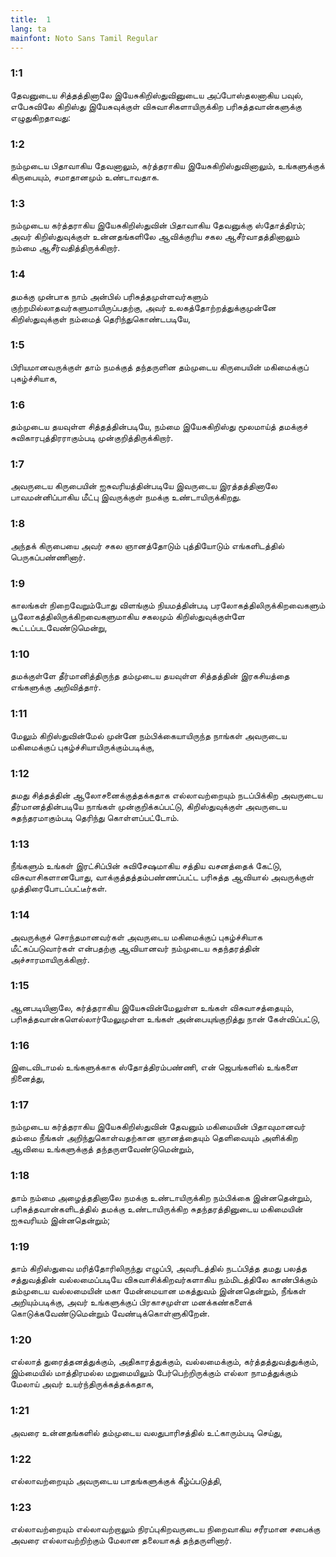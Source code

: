 ```yaml
---
title:  1
lang: ta
mainfont: Noto Sans Tamil Regular
---
```


###  1:1

தேவனுடைய சித்தத்தினாலே இயேசுகிறிஸ்துவினுடைய அப்போஸ்தலனாகிய பவுல், எபேசுவிலே கிறிஸ்து இயேசுவுக்குள் விசுவாசிகளாயிருக்கிற பரிசுத்தவான்களுக்கு எழுதுகிறதாவது:

###  1:2

நம்முடைய பிதாவாகிய தேவனாலும், கர்த்தராகிய இயேசுகிறிஸ்துவினாலும், உங்களுக்குக் கிருபையும், சமாதானமும் உண்டாவதாக.

###  1:3

நம்முடைய கர்த்தராகிய இயேசுகிறிஸ்துவின் பிதாவாகிய தேவனுக்கு ஸ்தோத்திரம்; அவர் கிறிஸ்துவுக்குள் உன்னதங்களிலே ஆவிக்குரிய சகல ஆசீர்வாதத்தினாலும் நம்மை ஆசீர்வதித்திருக்கிறார்.

###  1:4

தமக்கு முன்பாக நாம் அன்பில் பரிசுத்தமுள்ளவர்களும் குற்றமில்லாதவர்களுமாயிருப்பதற்கு, அவர் உலகத்தோற்றத்துக்குமுன்னே கிறிஸ்துவுக்குள் நம்மைத் தெரிந்துகொண்டபடியே,

###  1:5

பிரியமானவருக்குள் தாம் நமக்குத் தந்தருளின தம்முடைய கிருபையின் மகிமைக்குப் புகழ்ச்சியாக,

###  1:6

தம்முடைய தயவுள்ள சித்தத்தின்படியே, நம்மை இயேசுகிறிஸ்து மூலமாய்த் தமக்குச் சுவிகாரபுத்திரராகும்படி முன்குறித்திருக்கிறார்.

###  1:7

அவருடைய கிருபையின் ஐசுவரியத்தின்படியே இவருடைய இரத்தத்தினாலே பாவமன்னிப்பாகிய மீட்பு இவருக்குள் நமக்கு உண்டாயிருக்கிறது.

###  1:8

அந்தக் கிருபையை அவர் சகல ஞானத்தோடும் புத்தியோடும் எங்களிடத்தில் பெருகப்பண்ணினார்.

###  1:9

காலங்கள் நிறைவேறும்போது விளங்கும் நியமத்தின்படி பரலோகத்திலிருக்கிறவைகளும் பூலோகத்திலிருக்கிறவைகளுமாகிய சகலமும் கிறிஸ்துவுக்குள்ளே கூட்டப்படவேண்டுமென்று,

###  1:10

தமக்குள்ளே தீர்மானித்திருந்த தம்முடைய தயவுள்ள சித்தத்தின் இரகசியத்தை எங்களுக்கு அறிவித்தார்.

###  1:11

மேலும் கிறிஸ்துவின்மேல் முன்னே நம்பிக்கையாயிருந்த நாங்கள் அவருடைய மகிமைக்குப் புகழ்ச்சியாயிருக்கும்படிக்கு,

###  1:12

தமது சித்தத்தின் ஆலோசனைக்குத்தக்கதாக எல்லாவற்றையும் நடப்பிக்கிற அவருடைய தீர்மானத்தின்படியே நாங்கள் முன்குறிக்கப்பட்டு, கிறிஸ்துவுக்குள் அவருடைய சுதந்தரமாகும்படி தெரிந்து கொள்ளப்பட்டோம்.

###  1:13

நீங்களும் உங்கள் இரட்சிப்பின் சுவிசேஷமாகிய சத்திய வசனத்தைக் கேட்டு, விசுவாசிகளானபோது, வாக்குத்தத்தம்பண்ணப்பட்ட பரிசுத்த ஆவியால் அவருக்குள் முத்திரைபோடப்பட்டீர்கள்.

###  1:14

அவருக்குச் சொந்தமானவர்கள் அவருடைய மகிமைக்குப் புகழ்ச்சியாக மீட்கப்படுவார்கள் என்பதற்கு ஆவியானவர் நம்முடைய சுதந்தரத்தின் அச்சாரமாயிருக்கிறார்.

###  1:15

ஆனபடியினாலே, கர்த்தராகிய இயேசுவின்மேலுள்ள உங்கள் விசுவாசத்தையும், பரிசுத்தவான்களெல்லார்மேலுமுள்ள உங்கள் அன்பையுங்குறித்து நான் கேள்விப்பட்டு,

###  1:16

இடைவிடாமல் உங்களுக்காக ஸ்தோத்திரம்பண்ணி, என் ஜெபங்களில் உங்களை நினைத்து,

###  1:17

நம்முடைய கர்த்தராகிய இயேசுகிறிஸ்துவின் தேவனும் மகிமையின் பிதாவுமானவர் தம்மை நீங்கள் அறிந்துகொள்வதற்கான ஞானத்தையும் தெளிவையும் அளிக்கிற ஆவியை உங்களுக்குத் தந்தருளவேண்டுமென்றும்,

###  1:18

தாம் நம்மை அழைத்ததினாலே நமக்கு உண்டாயிருக்கிற நம்பிக்கை இன்னதென்றும், பரிசுத்தவான்களிடத்தில் தமக்கு உண்டாயிருக்கிற சுதந்தரத்தினுடைய மகிமையின் ஐசுவரியம் இன்னதென்றும்;

###  1:19

தாம் கிறிஸ்துவை மரித்தோரிலிருந்து எழுப்பி, அவரிடத்தில் நடப்பித்த தமது பலத்த சத்துவத்தின் வல்லமைப்படியே விசுவாசிக்கிறவர்களாகிய நம்மிடத்திலே காண்பிக்கும் தம்முடைய வல்லமையின் மகா மேன்மையான மகத்துவம் இன்னதென்றும், நீங்கள் அறியும்படிக்கு, அவர் உங்களுக்குப் பிரகாசமுள்ள மனக்கண்களைக் கொடுக்கவேண்டுமென்றும் வேண்டிக்கொள்ளுகிறேன்.

###  1:20

எல்லாத் துரைத்தனத்துக்கும், அதிகாரத்துக்கும், வல்லமைக்கும், கர்த்தத்துவத்துக்கும், இம்மையில் மாத்திரமல்ல மறுமையிலும் பேர்பெற்றிருக்கும் எல்லா நாமத்துக்கும் மேலாய் அவர் உயர்ந்திருக்கத்தக்கதாக,

###  1:21

அவரை உன்னதங்களில் தம்முடைய வலதுபாரிசத்தில் உட்காரும்படி செய்து,

###  1:22

எல்லாவற்றையும் அவருடைய பாதங்களுக்குக் கீழ்ப்படுத்தி,

###  1:23

எல்லாவற்றையும் எல்லாவற்றாலும் நிரப்புகிறவருடைய நிறைவாகிய சரீரமான சபைக்கு அவரை எல்லாவற்றிற்கும் மேலான தலையாகத் தந்தருளினார்.

